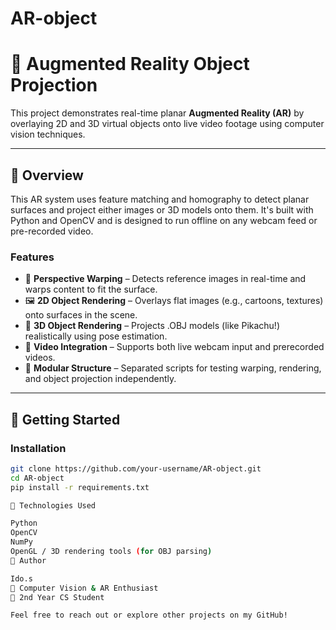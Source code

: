# AR-object
# 🧠 Augmented Reality Object Projection

This project demonstrates real-time planar **Augmented Reality (AR)** by overlaying 2D and 3D virtual objects onto live video footage using computer vision techniques.

---

## 📸 Overview

This AR system uses feature matching and homography to detect planar surfaces and project either images or 3D models onto them. It's built with Python and OpenCV and is designed to run offline on any webcam feed or pre-recorded video.

### Features

- 📐 **Perspective Warping** – Detects reference images in real-time and warps content to fit the surface.
- 🖼️ **2D Object Rendering** – Overlays flat images (e.g., cartoons, textures) onto surfaces in the scene.
- 🧱 **3D Object Rendering** – Projects .OBJ models (like Pikachu!) realistically using pose estimation.
- 🎥 **Video Integration** – Supports both live webcam input and prerecorded videos.
- 🧪 **Modular Structure** – Separated scripts for testing warping, rendering, and object projection independently.

---

## 🚀 Getting Started

### Installation

```bash
git clone https://github.com/your-username/AR-object.git
cd AR-object
pip install -r requirements.txt

📌 Technologies Used

Python
OpenCV
NumPy
OpenGL / 3D rendering tools (for OBJ parsing)
👤 Author

Ido.s
📍 Computer Vision & AR Enthusiast
💼 2nd Year CS Student

Feel free to reach out or explore other projects on my GitHub!

